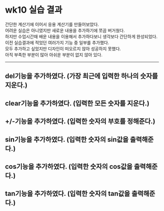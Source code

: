 # wk10 실습 결과
 간단한 계산기에 이어서 응용 계산기를 만들어보았다.<br>
 어려운 실습은 아니였지만 새로운 내용을 추가하기에 쪼끔 버거웠다.<br>
 하지만 수업시간때 배운 내용을 이용해서 추가하다보니 생각보다 간단하게 완성되었다.<br>
 이전 실습결과에 적었던 여러가지 기능 중 일부를 추가했다.<br>
 모두 추가하고 싶었지만 디자인이 떠오르지 않아 성공하지 못했다.<br>
 아직 부족한 부분이 많아 아쉬운 부분이 없지 않아 있다.<hr>
## del기능을 추가하였다. (가장 최근에 입력한 하나의 숫자를 지운다.)
## clear기능을 추가하였다. (입력한 모든 숫자를 지운다.)
## +/-기능을 추가하였다. (입력한 숫자의 부호를 정해준다.)
## sin기능을 추가하였다. (입력한 숫자의 sin값을 출력해준다.)
## cos기능을 추가하였다. (입력한 숫자의 cos값을 출력해준다.)
## tan기능을 추가하였다. (입력한 숫자의 tan값을 출력해준다.)

